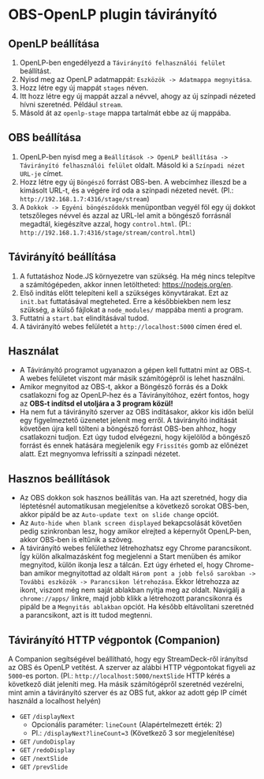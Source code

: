 # OBS-OpenLP plugin távirányító

## OpenLP beállítása

1. OpenLP-ben engedélyezd a `Távirányító felhasználói felület` beállítást.
2. Nyisd meg az OpenLP adatmappát: `Eszközök -> Adatmappa megnyitása`.
3. Hozz létre egy új mappát `stages` néven.
4. Itt hozz létre egy új mappát azzal a névvel, ahogy az új színpadi nézeted hívni szeretnéd. Például `stream`.
5. Másold át az `openlp-stage` mappa tartalmát ebbe az új mappába.

## OBS beállítása

1. OpenLP-ben nyisd meg a `Beállítások -> OpenLP beállítása -> Távirányító felhasználói felület` oldalt. Másold ki a `Színpadi nézet URL-je` címet.
2. Hozz létre egy új `Böngésző` forrást OBS-ben. A webcímhez illeszd be a kimásolt URL-t, és a végére írd oda a színpadi nézeted nevét. (Pl.: `http://192.168.1.7:4316/stage/stream`)
3. A `Dokkok -> Egyéni böngésződokk` menüpontban vegyél föl egy új dokkot tetszőleges névvel és azzal az URL-lel amit a böngésző forrásnál megadtál, kiegészítve azzal, hogy `control.html`. (Pl.: `http://192.168.1.7:4316/stage/stream/control.html`)

## Távirányító beállítása

1. A futtatáshoz Node.JS környezetre van szükség. Ha még nincs telepítve a számítógépeden, akkor innen letöltheted: https://nodejs.org/en.
2. Első indítás előtt telepíteni kell a szükséges könyvtárakat. Ezt az `init.bat` futtatásával megteheted. Erre a későbbiekben nem lesz szükség, a külső fájlokat a `node_modules/` mappába menti a program.
3. Futtatni a `start.bat` elindításával tudod.
4. A távirányító webes felületét a `http://localhost:5000` címen éred el.

## Használat

- A Távirányító programot ugyanazon a gépen kell futtatni mint az OBS-t. A webes felületet viszont már másik számítógépről is lehet használni.
- Amikor megnyitod az OBS-t, akkor a Böngésző forrás és a Dokk csatlakozni fog az OpenLP-hez és a Távirányítóhoz, ezért fontos, hogy az **OBS-t indítsd el utoljára a 3 program közül!**
- Ha nem fut a távirányító szerver az OBS indításakor, akkor kis időn belül egy figyelmeztető üzenetet jelenít meg erről. A távirányító indítását követően újra kell tölteni a böngésző forrást OBS-ben ahhoz, hogy csatlakozni tudjon. Ezt úgy tudod elvégezni, hogy kijelölöd a böngésző forrást és ennek hatására megjelenik egy `Frissítés` gomb az előnézet alatt. Ezt megnyomva lefrissíti a színpadi nézetet.

## Hasznos beállítások

- Az OBS dokkon sok hasznos beállítás van. Ha azt szeretnéd, hogy dia léptetésnél automatikusan megjelenítse a következő sorokat OBS-ben, akkor pipáld be az `Auto-update text on slide change` opciót.
- Az `Auto-hide when blank screen displayed` bekapcsolását követően pedig szinkronban lesz, hogy amikor elrejted a képernyőt OpenLP-ben, akkor OBS-ben is eltűnik a szöveg.
- A távirányító webes felülethez létrehozhatsz egy Chrome parancsikont. Így külön alkalmazásként fog megjelenni a Start menüben és amikor megnyitod, külön ikonja lesz a tálcán. Ezt úgy érheted el, hogy Chrome-ban amikor megnyitottad az oldalt `Három pont a jobb felső sarokban -> További eszközök -> Parancsikon létrehozása`. Ekkor létrehozza az ikont, viszont még nem saját ablakban nyitja meg az oldalt. Navigálj a `chrome://apps/` linkre, majd jobb klikk a létrehozott parancsikonra és pipáld be a `Megnyitás ablakban` opciót. Ha később eltávolítani szeretnéd a parancsikont, azt is itt tudod megtenni.

## Távirányító HTTP végpontok (Companion)

A Companion segítségével beállítható, hogy egy StreamDeck-ről irányítsd az OBS és OpenLP vetítést. A szerver az alábbi HTTP végpontokat figyeli az `5000`-es porton. (Pl.: `http://localhost:5000/nextSlide` HTTP kérés a következő diát jeleníti meg. Ha másik számítógépről szeretnéd vezérelni, mint amin a távirányító szerver és az OBS fut, akkor az adott gép IP címét használd a localhost helyén)

- `GET` `/displayNext`
  - Opcionális paraméter: `lineCount` (Alapértelmezett érték: 2)
  - Pl.: `/displayNext?lineCount=3` (Következő 3 sor megjelenítése)
- `GET` `/undoDisplay`
- `GET` `/redoDisplay`
- `GET` `/nextSlide`
- `GET` `/prevSlide`
